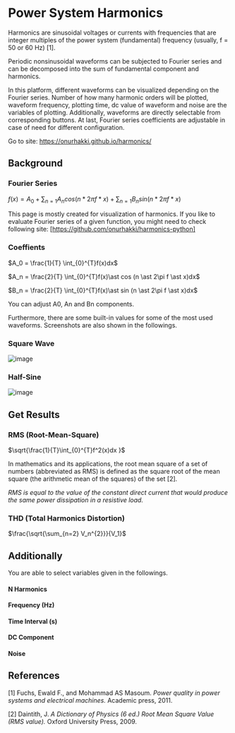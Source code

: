 # Power System Harmonics

Harmonics are sinusoidal voltages or currents with frequencies that are integer multiples of the power system (fundamental) frequency (usually, f = 50 or 60 Hz) [1]. 

Periodic nonsinusoidal waveforms can be subjected to Fourier series and can be decomposed into the sum of fundamental component and harmonics.

In this platform, different waveforms can be visualized depending on the Fourier series. Number of how many harmonic orders will be plotted, waveform frequency, plotting time, dc value of waveform and noise are the variables of plotting. Additionally, waveforms are directly selectable from corresponding buttons. At last, Fourier series coefficients are adjustable in case of need for different configuration.

Go to site:
https://onurhakki.github.io/harmonics/

## Background
### Fourier Series
$f(x) = A_0 + \sum_{n=1} A_n cos(n \ast 2\pi f \ast x)+ \sum_{n=1} B_n sin(n \ast 2\pi f \ast x)$


This page is mostly created for visualization of harmonics. If you like to evaluate Fourier series of a given function, you might need to check following site: [https://github.com/onurhakki/harmonics-python]

### Coeffients

$A_0 = \frac{1}{T} \int_{0}^{T}f(x)dx$

$A_n = \frac{2}{T} \int_{0}^{T}f(x)\ast cos (n \ast 2\pi f \ast x)dx$

$B_n = \frac{2}{T} \int_{0}^{T}f(x)\ast sin (n \ast 2\pi f \ast x)dx$

You can adjust A0, An and Bn components.

Furthermore, there are some built-in values for some of the most used waveforms. Screenshots are also shown in the followings.

### Square Wave
![image](https://user-images.githubusercontent.com/53830179/198528094-95d16c2f-4892-4f87-976c-77bf5b9de55d.png)

### Half-Sine 
![image](https://user-images.githubusercontent.com/53830179/198528843-4cf33741-851e-4a2d-b0df-5467ba56acf3.png)

## Get Results
### RMS (Root-Mean-Square)
$\sqrt{\frac{1}{T}\int_{0}^{T}f^2(x)dx }$

In mathematics and its applications, the root mean square of a set of numbers (abbreviated as RMS) is defined as the square root of the mean square (the arithmetic mean of the squares) of the set [2].

*RMS is equal to the value of the constant direct current that would produce the same power dissipation in a resistive load.*

### THD (Total Harmonics Distortion)
$\frac{\sqrt{\sum_{n=2} V_n^{2}}}{V_1}$

## Additionally
You are able to select variables given in the followings.
#### N Harmonics
#### Frequency (Hz)
#### Time Interval (s)
#### DC Component
#### Noise


## References

[1] Fuchs, Ewald F., and Mohammad AS Masoum. *Power quality in power systems and electrical machines.* Academic press, 2011.

[2] Daintith, J. *A Dictionary of Physics (6 ed.) Root Mean Square Value (RMS value).* Oxford University Press, 2009.


